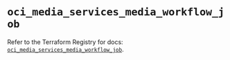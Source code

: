 # `oci_media_services_media_workflow_job`

Refer to the Terraform Registry for docs: [`oci_media_services_media_workflow_job`](https://registry.terraform.io/providers/hashicorp/oci/7.19.0/docs/resources/media_services_media_workflow_job).
